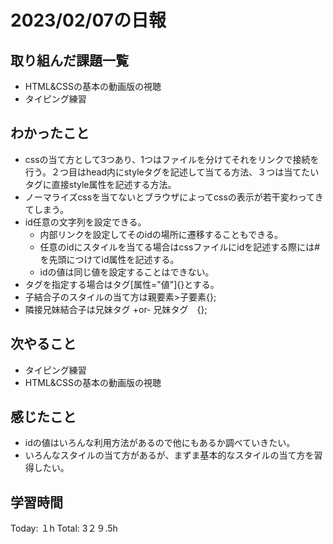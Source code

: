 # 2023/02/07の日報
## 取り組んだ課題一覧
* HTML&CSSの基本の動画版の視聴
* タイピング練習
## わかったこと
* cssの当て方として3つあり、1つはファイルを分けてそれをリンクで接続を行う。２つ目はhead内にstyleタグを記述して当てる方法、３つは当てたいタグに直接style属性を記述する方法。
* ノーマライズcssを当てないとブラウザによってcssの表示が若干変わってきてしまう。
* id任意の文字列を設定できる。
  *  内部リンクを設定してそのidの場所に遷移することもできる。
  * 任意のidにスタイルを当てる場合はcssファイルにidを記述する際には#を先頭につけてid属性を記述する。
  * idの値は同じ値を設定することはできない。
* タグを指定する場合はタグ[属性="値"]{}とする。
* 子結合子のスタイルの当て方は親要素>子要素{};
* 隣接兄妹結合子は兄妹タグ +or- 兄妹タグ　{};
## 次やること
* タイピング練習
* HTML&CSSの基本の動画版の視聴
## 感じたこと
* idの値はいろんな利用方法があるので他にもあるか調べていきたい。
* いろんなスタイルの当て方があるが、まずま基本的なスタイルの当て方を習得したい。
## 学習時間
Today: １h
Total: 3２９.5h
